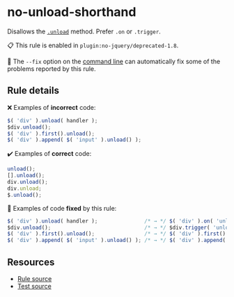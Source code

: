 [//]: # (This file is generated by eslint-docgen. Do not edit it directly.)

# no-unload-shorthand

Disallows the [`.unload`](https://api.jquery.com/unload/) method. Prefer `.on` or `.trigger`.

📋 This rule is enabled in `plugin:no-jquery/deprecated-1.8`.

🔧 The `--fix` option on the [command line](https://eslint.org/docs/user-guide/command-line-interface#fixing-problems) can automatically fix some of the problems reported by this rule.

## Rule details

❌ Examples of **incorrect** code:
```js
$( 'div' ).unload( handler );
$div.unload();
$( 'div' ).first().unload();
$( 'div' ).append( $( 'input' ).unload() );
```

✔️ Examples of **correct** code:
```js
unload();
[].unload();
div.unload();
div.unload;
$.unload();
```

🔧 Examples of code **fixed** by this rule:
```js
$( 'div' ).unload( handler );               /* → */ $( 'div' ).on( 'unload', handler );
$div.unload();                              /* → */ $div.trigger( 'unload' );
$( 'div' ).first().unload();                /* → */ $( 'div' ).first().trigger( 'unload' );
$( 'div' ).append( $( 'input' ).unload() ); /* → */ $( 'div' ).append( $( 'input' ).trigger( 'unload' ) );
```

## Resources

* [Rule source](/src/rules/no-unload-shorthand.js)
* [Test source](/tests/rules/no-unload-shorthand.js)
